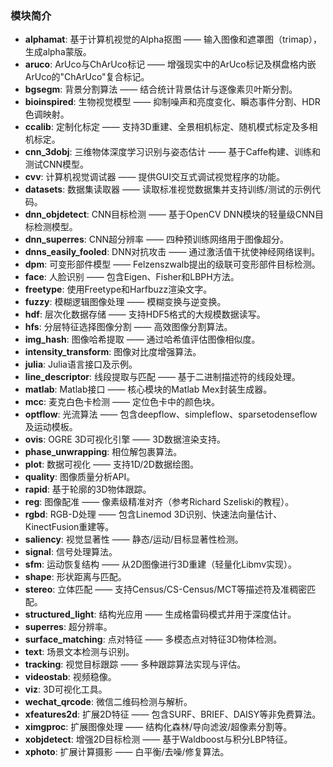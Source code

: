 ### 模块简介

- **alphamat**: 基于计算机视觉的Alpha抠图 —— 输入图像和遮罩图（trimap），生成alpha蒙版。
- **aruco**: ArUco与ChArUco标记 —— 增强现实中的ArUco标记及棋盘格内嵌ArUco的"ChArUco"复合标记。
- **bgsegm**: 背景分割算法 —— 结合统计背景估计与逐像素贝叶斯分割。
- **bioinspired**: 生物视觉模型 —— 抑制噪声和亮度变化、瞬态事件分割、HDR色调映射。
- **ccalib**: 定制化标定 —— 支持3D重建、全景相机标定、随机模式标定及多相机标定。
- **cnn_3dobj**: 三维物体深度学习识别与姿态估计 —— 基于Caffe构建、训练和测试CNN模型。
- **cvv**: 计算机视觉调试器 —— 提供GUI交互式调试视觉程序的功能。
- **datasets**: 数据集读取器 —— 读取标准视觉数据集并支持训练/测试的示例代码。
- **dnn_objdetect**: CNN目标检测 —— 基于OpenCV DNN模块的轻量级CNN目标检测模型。
- **dnn_superres**: CNN超分辨率 —— 四种预训练网络用于图像超分。
- **dnns_easily_fooled**: DNN对抗攻击 —— 通过激活值干扰使神经网络误判。
- **dpm**: 可变形部件模型 —— Felzenszwalb提出的级联可变形部件目标检测。
- **face**: 人脸识别 —— 包含Eigen、Fisher和LBPH方法。
- **freetype**: 使用Freetype和Harfbuzz渲染文字。
- **fuzzy**: 模糊逻辑图像处理 —— 模糊变换与逆变换。
- **hdf**: 层次化数据存储 —— 支持HDF5格式的大规模数据读写。
- **hfs**: 分层特征选择图像分割 —— 高效图像分割算法。
- **img_hash**: 图像哈希提取 —— 通过哈希值评估图像相似度。
- **intensity_transform**: 图像对比度增强算法。
- **julia**: Julia语言接口及示例。
- **line_descriptor**: 线段提取与匹配 —— 基于二进制描述符的线段处理。
- **matlab**: Matlab接口 —— 核心模块的Matlab Mex封装生成器。
- **mcc**: 麦克白色卡检测 —— 定位色卡中的颜色块。
- **optflow**: 光流算法 —— 包含deepflow、simpleflow、sparsetodenseflow及运动模板。
- **ovis**: OGRE 3D可视化引擎 —— 3D数据渲染支持。
- **phase_unwrapping**: 相位解包裹算法。
- **plot**: 数据可视化 —— 支持1D/2D数据绘图。
- **quality**: 图像质量分析API。
- **rapid**: 基于轮廓的3D物体跟踪。
- **reg**: 图像配准 —— 像素级精准对齐（参考Richard Szeliski的教程）。
- **rgbd**: RGB-D处理 —— 包含Linemod 3D识别、快速法向量估计、KinectFusion重建等。
- **saliency**: 视觉显著性 —— 静态/运动/目标显著性检测。
- **signal**: 信号处理算法。
- **sfm**: 运动恢复结构 —— 从2D图像进行3D重建（轻量化Libmv实现）。
- **shape**: 形状距离与匹配。
- **stereo**: 立体匹配 —— 支持Census/CS-Census/MCT等描述符及准稠密匹配。
- **structured_light**: 结构光应用 —— 生成格雷码模式并用于深度估计。
- **superres**: 超分辨率。
- **surface_matching**: 点对特征 —— 多模态点对特征3D物体检测。
- **text**: 场景文本检测与识别。
- **tracking**: 视觉目标跟踪 —— 多种跟踪算法实现与评估。
- **videostab**: 视频稳像。
- **viz**: 3D可视化工具。
- **wechat_qrcode**: 微信二维码检测与解析。
- **xfeatures2d**: 扩展2D特征 —— 包含SURF、BRIEF、DAISY等非免费算法。
- **ximgproc**: 扩展图像处理 —— 结构化森林/导向滤波/超像素分割等。
- **xobjdetect**: 增强2D目标检测 —— 基于Waldboost与积分LBP特征。
- **xphoto**: 扩展计算摄影 —— 白平衡/去噪/修复算法。